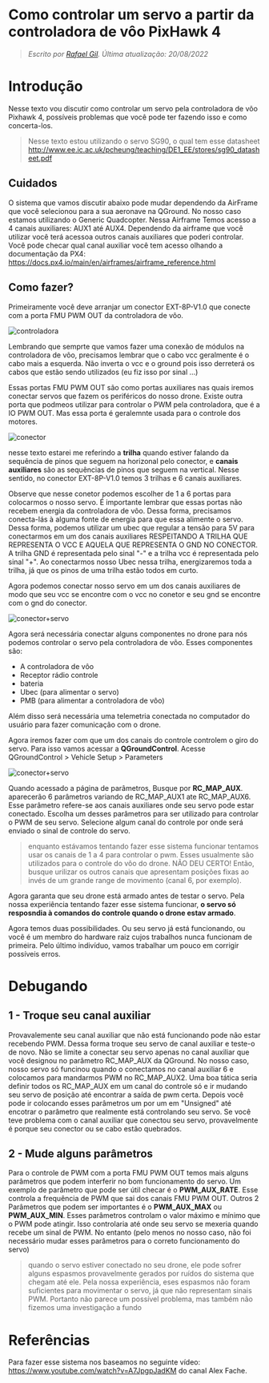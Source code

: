# Como controlar um servo a partir da controladora de vôo PixHawk 4

> *Escrito por [Rafael Gil](https://github.com/printRafaelprog). Última atualização: 20/08/2022*

# Introdução

Nesse texto vou discutir como controlar um servo pela controladora de vôo Pixhawk 4, possíveis problemas que você pode ter fazendo isso e como concerta-los.

>Nesse texto estou utilizando o servo SG90, o qual tem esse datasheet
>http://www.ee.ic.ac.uk/pcheung/teaching/DE1_EE/stores/sg90_datasheet.pdf

## Cuidados 

O sistema que vamos discutir abaixo pode mudar dependendo da AirFrame que você selecionou para a sua aeronave na QGround. No nosso caso estamos utilizando o Generic Quadcopter. Nessa Airframe Temos acesso a 4 canais auxiliares: AUX1 até AUX4. Dependendo da airframe que você utilizar você terá acessoa outros canais auxiliares que poderi controlar. Você pode checar qual canal auxiliar você tem acesso olhando a documentação da PX4: https://docs.px4.io/main/en/airframes/airframe_reference.html

## Como fazer?

Primeiramente você deve arranjar um conector EXT-8P-V1.0  que conecte com a porta FMU PWM OUT da controladora de vôo.

![controladora](./assets/controladora.jpeg) 

Lembrando que semprte que vamos fazer uma conexão de módulos na controladora de vôo, precisamos lembrar que o cabo vcc geralmente é o cabo mais a esquerda. Não inverta o vcc e o ground pois isso derreterá os cabos que estão sendo utilizados (eu fiz isso por sinal ...)

Essas portas FMU PWM OUT são como portas auxiliares nas quais iremos conectar servos que fazem os periféricos do nosso drone. Existe outra porta que podmeos utilizar para controlar o PWM pela controladora, que é a IO PWM OUT. Mas essa porta é geralemnte usada para
o controle dos motores.

![conector](./assets/conector.jpeg)

nesse texto estarei me referindo a **trilha** quando estiver falando da sequência de pinos que seguem na horizonal pelo conector, e **canais auxiliares** são as sequências de pinos que seguem na vertical. Nesse sentido, no conector EXT-8P-V1.0 temos 3 trilhas e 6 canais auxiliares.

Observe que nesse conetor podemos escolher de 1 a 6 portas para colocarmos o nosso servo. É importante lembrar que essas portas não recebem energia da controladora de vôo. Dessa forma, precisamos conecta-lás à alguma fonte de energia para que essa alimente o servo. Dessa forma, podemos utilizar um ubec que regular a tensão para 5V para conectarmos em um dos canais auxiliares RESPEITANDO A TRILHA QUE REPRESENTA O VCC E AQUELA QUE REPRESENTA O GND NO CONECTOR. A trilha GND é representada pelo sinal "-" e
a trilha vcc é representada pelo sinal "+". Ao conectarmos nosso Ubec nessa trilha, energizaremos toda a trilha, já que os pinos de uma trilha estão todos em curto. 

Agora podemos conectar nosso servo em um dos canais auxiliares de modo que seu vcc se encontre com o vcc no conetor e seu gnd se
encontre com o gnd do conector. 

![conector+servo](./assets/conector+servo.jpeg)

Agora será necessária conectar alguns componentes no drone para nós podemos controlar o servo pela controladora de vôo. Esses componentes são:

- A controladora de vôo
- Receptor rádio controle 
- bateria 
- Ubec (para alimentar o servo)
- PMB (para alimentar a controladora de vôo)

Além disso será necessária uma telemetria conectada no computador do usuário para fazer comunicação com o drone.

Agora iremos fazer com que um dos canais do controle controlem o giro do servo. Para isso vamos acessar
a **QGroundControl**. Acesse QGroundControl > Vehicle Setup > Parameters

![conector+servo](./assets/QGround.jpeg)

Quando acessado a página de parâmetros, Busque por **RC_MAP_AUX**. aparecerão 6 parâmetros variando de  RC_MAP_AUX1 ate RC_MAP_AUX6.
Esse parâmetro refere-se aos canais auxiliares onde seu servo pode estar conectado. Escolha um desses parâmetros para ser utilizado para controlar o PWM de seu servo. Selecione algum canal do controle por onde será enviado o sinal de controle do servo. 

>enquanto estávamos tentando fazer esse sistema funcionar tentamos usar os canais de 1 a 4 para controlar o pwm. Esses usualmente são utilizados para o controle do vôo do drone. NÃO DEU CERTO! Então, busque urilizar os outros canais que apresentam posições fixas ao invés de um grande range de movimento (canal 6, por exemplo). 

Agora garanta que seu drone está armado antes de testar o servo. Pela nossa experiência tentando fazer esse sistema funcionar, **o servo só resposndia à comandos do controle quando o drone estav armado**.

Agora temos duas possibilidades. Ou seu servo já está funcionando, ou você é um membro do hardware raiz cujos trabalhos nunca funcionam de primeira. Pelo último indivíduo, vamos trabalhar um pouco em corrigir possíveis erros. 

# Debugando

## 1 - Troque seu canal auxiliar

Provavalemente seu canal auxiliar que não está funcionando pode não estar recebendo PWM. Dessa forma troque seu servo de canal auxiliar e teste-o de novo. Não se limite a conectar seu servo apenas no canal auxiliar que você designou no parâmetro RC_MAP_AUX da QGround. No nosso caso, nosso servo só funcinou quando o conectamos no canal auxiliar 6 e colocamos para mandarmos PWM no RC_MAP_AUX2. Uma boa tática seria definir todos os RC_MAP_AUX em um canal do controle só e ir mudando seu servo de posição até encontrar a saída de pwm certa. Depois você pode ir colocando esses parâmetros um por um em "Unsigned" até encotrar o parâmetro que realmente está controlando seu servo. Se você teve problema com o canal auxiliar que conectou seu servo, provavelmente é porque seu conector ou se cabo estão quebrados. 

## 2 - Mude alguns parâmetros

Para o controle de PWM com a porta FMU PWM OUT temos mais alguns parâmetros que podem interferir no bom funcionamento do servo. Um exemplo de parâmetro que pode ser útil checar é o **PWM_AUX_RATE**. Esse controla a frequência de PWM que sai dos canais FMU PWM OUT.
Outros 2 Parâmetros que podem ser importantes é o **PWM_AUX_MAX** ou **PWM_AUX_MIN**. Esses parâmetros controlam o valor máximo e mínimo que o PWM pode atingir. Isso controlaria até onde seu servo se mexeria quando recebe um sinal de PWM. No entanto (pelo menos no nosso caso, não foi necessário mudar esses parâmetros para o correto funcionamento do servo)

>quando o servo estiver conectado no seu drone, ele pode sofrer alguns espasmos provavelmente gerados por ruídos do sistema que chegam até ele. Pela nossa experiência, eses espasmos não foram suficientes para movimentar o servo, já que não representam sinais PWM. Portanto não parece um possível problema, mas também não fizemos uma investigação a fundo

# Referências

Para fazer esse sistema nos baseamos no seguinte vídeo: https://www.youtube.com/watch?v=A7JpgpJadKM do canal Alex Fache. 
